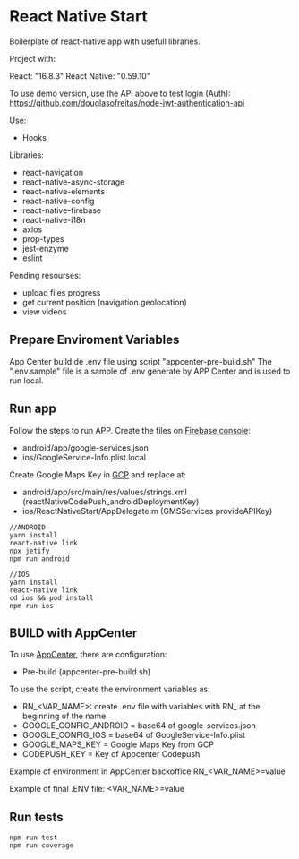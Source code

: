 # React Native Start 

Boilerplate of react-native app with usefull libraries.

Project with:

React: "16.8.3"
React Native: "0.59.10"

To use demo version, use the API above to test login (Auth):
https://github.com/douglasofreitas/node-jwt-authentication-api

Use:
* Hooks

Libraries: 
* react-navigation
* react-native-async-storage
* react-native-elements
* react-native-config
* react-native-firebase
* react-native-i18n
* axios
* prop-types
* jest-enzyme
* eslint

Pending resourses:
* upload files progress
* get current position (navigation.geolocation)
* view videos


## Prepare Enviroment Variables

App Center build de .env file using script "appcenter-pre-build.sh"
The ".env.sample" file is a sample of .env generate by APP Center and is used to run local.

## Run app

Follow the steps to run APP.
Create the files on [Firebase console](https://console.firebase.google.com):

* android/app/google-services.json
* ios/GoogleService-Info.plist.local

Create Google Maps Key in [GCP](https://console.cloud.google.com) and replace at:
* android/app/src/main/res/values/strings.xml (reactNativeCodePush_androidDeploymentKey)
* ios/ReactNativeStart/AppDelegate.m (GMSServices provideAPIKey)

```
//ANDROID
yarn install
react-native link
npx jetify 
npm run android

//IOS
yarn install
react-native link
cd ios && pod install
npm run ios

```

## BUILD with AppCenter

To use [AppCenter](https://appcenter.ms), there are configuration:

* Pre-build (appcenter-pre-build.sh)

To use the script, create the environment variables as:
* RN_<VAR_NAME>: create .env file with variables with RN_ at the beginning of the name
* GOOGLE_CONFIG_ANDROID = base64 of google-services.json
* GOOGLE_CONFIG_IOS = base64 of GoogleService-Info.plist
* GOOGLE_MAPS_KEY = Google Maps Key from GCP
* CODEPUSH_KEY = Key of Appcenter Codepush

Example of environment in AppCenter backoffice
RN_<VAR_NAME>=value

Example of final .ENV file:
<VAR_NAME>=value

## Run tests

```
npm run test
npm run coverage
```